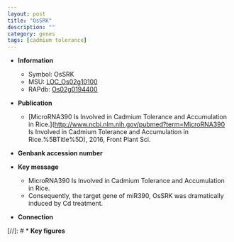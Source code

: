 ```yaml
---
layout: post
title: "OsSRK"
description: ""
category: genes
tags: [cadmium tolerance]
---
```


* **Information**  
    + Symbol: OsSRK  
    + MSU: [LOC_Os02g10100](http://rice.uga.edu/cgi-bin/ORF_infopage.cgi?orf=LOC_Os02g10100)  
    + RAPdb: [Os02g0194400](https://rapdb.dna.affrc.go.jp/locus/?name=Os02g0194400)  

* **Publication**  
    + [MicroRNA390 Is Involved in Cadmium Tolerance and Accumulation in Rice.](http://www.ncbi.nlm.nih.gov/pubmed?term=MicroRNA390 Is Involved in Cadmium Tolerance and Accumulation in Rice.%5BTitle%5D), 2016, Front Plant Sci.

* **Genbank accession number**  

* **Key message**  
    + MicroRNA390 Is Involved in Cadmium Tolerance and Accumulation in Rice.
    + Consequently, the target gene of miR390, OsSRK was dramatically induced by Cd treatment.

* **Connection**  

[//]: # * **Key figures**  


